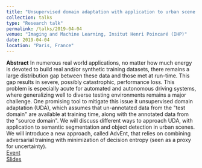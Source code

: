 ```yaml
---
title: "Unsupervised domain adaptation with application to urban scene analysis"
collection: talks
type: "Research talk"
permalink: /talks/2019-04-04
venue: "Imaging and Machine Learning, Insitut Henri Poincaré (IHP)"
date: 2019-04-04
location: "Paris, France"
---
```


**Abstract** In numerous real world applications, no matter how much energy is devoted to build real and/or synthetic training datasets, there remains a large distribution gap between these data and those met at run-time. This gap results in severe, possibly catastrophic, performance loss. This problem is especially acute for automated and autonomous driving systems, where generalizing well to diverse testing environments remains a major challenge. One promising tool to mitigate this issue it unsupervised domain adaptation (UDA), which assumes that un-annotated data from the "test domain" are available at training time, along with the annotated data from the "source domain". We will discuss different ways to approach UDA, with application to semantic segmentation and object detection in urban scenes. We will introduce a new approach, called AdvEnt, that relies on combining adversarial training with minimization of decision entropy (seen as a proxy for uncertainty).  
[Event](https://imaging-in-paris.github.io/semester2019/workshop3prog/)  
[Slides](https://imaging-in-paris.github.io/semester2019/slides/w3/Perez.pdf)  

